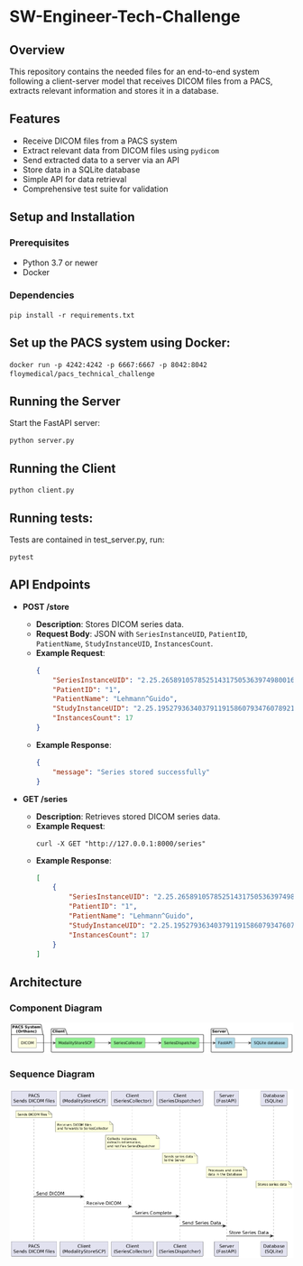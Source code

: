 # SW-Engineer-Tech-Challenge

## Overview

This repository contains the needed files for an end-to-end system following a client-server model that receives DICOM files from a PACS, extracts relevant information and stores it in a database.


## Features

- Receive DICOM files from a PACS system
- Extract relevant data from DICOM files using `pydicom`
- Send extracted data to a server via an API
- Store data in a SQLite database
- Simple API for data retrieval
- Comprehensive test suite for validation


## Setup and Installation

### Prerequisites

- Python 3.7 or newer
- Docker

### Dependencies

    
    pip install -r requirements.txt
    

## Set up the PACS system using Docker:

    
    docker run -p 4242:4242 -p 6667:6667 -p 8042:8042 floymedical/pacs_technical_challenge
    


## Running the Server

Start the FastAPI server:

    python server.py
  

## Running the Client


    python client.py


## Running tests:

Tests are contained in test_server.py, run:

    pytest

    
  


## API Endpoints

- **POST /store**
    - **Description**: Stores DICOM series data.
    - **Request Body**: JSON with `SeriesInstanceUID`, `PatientID`, `PatientName`, `StudyInstanceUID`, `InstancesCount`.
    - **Example Request**:
        ```json
        {
            "SeriesInstanceUID": "2.25.265891057852514317505363974980016867097",
            "PatientID": "1",
            "PatientName": "Lehmann^Guido",
            "StudyInstanceUID": "2.25.195279363403791191586079347607892107643",
            "InstancesCount": 17
        }
        ```
    - **Example Response**:
        ```json
        {
            "message": "Series stored successfully"
        }
        ```

- **GET /series**
    - **Description**: Retrieves stored DICOM series data.
    - **Example Request**:
        ```
        curl -X GET "http://127.0.0.1:8000/series"
        ```
    - **Example Response**:
        ```json
        [
            {
                "SeriesInstanceUID": "2.25.265891057852514317505363974980016867097",
                "PatientID": "1",
                "PatientName": "Lehmann^Guido",
                "StudyInstanceUID": "2.25.195279363403791191586079347607892107643",
                "InstancesCount": 17
            }
        ]
        ```

## Architecture

### Component Diagram

![Component Diagram](diagrams/components_diagram.png)

### Sequence Diagram

![Sequence Diagram](diagrams/sequence_diagram.png)